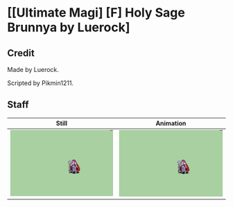 # [\[Ultimate Magi\] \[F\] Holy Sage Brunnya by Luerock]

## Credit

Made by Luerock.

Scripted by Pikmin1211.
	
## Staff

| Still | Animation |
| :---: | :-------: |
| ![Staff still](./Staff_000.png) | ![Staff animation](./Staff.gif) |
